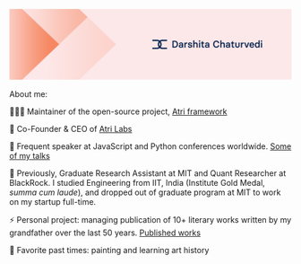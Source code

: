 <!--
**darshitac11/darshitac11** is a ✨ _special_ ✨ repository because its `README.md` (this file) appears on your GitHub profile.

Here are some ideas to get you started:

- 🔭 I’m currently working on ...
- 🌱 I’m currently learning ...
- 👯 I’m looking to collaborate on ...
- 🤔 I’m looking for help with ...
- 💬 Ask me about ...
- 📫 How to reach me: ...
- 😄 Pronouns: ...
- ⚡ Fun fact: ...
-->

![Logo](assets/canva_designed.png)

About me:

👩🏻‍💻 Maintainer of the open-source project, [Atri framework](https://github.com/Atri-Labs/atrilabs-engine)  

💼 Co-Founder & CEO of [Atri Labs](https://github.com/Atri-Labs)

🎤 Frequent speaker at JavaScript and Python conferences worldwide. [Some of my talks](https://github.com/Atri-Labs/conferences)

🌱 Previously, Graduate Research Assistant at MIT and Quant Researcher at BlackRock. I studied Engineering from IIT, India (Institute Gold Medal, *summa cum laude*), and dropped out of graduate program at MIT to work on my startup full-time.

⚡ Personal project: managing publication of 10+ literary works written by my grandfather over the last 50 years. [Published works](https://notionpress.com/author/726361)

🎨 Favorite past times: painting and learning art history


